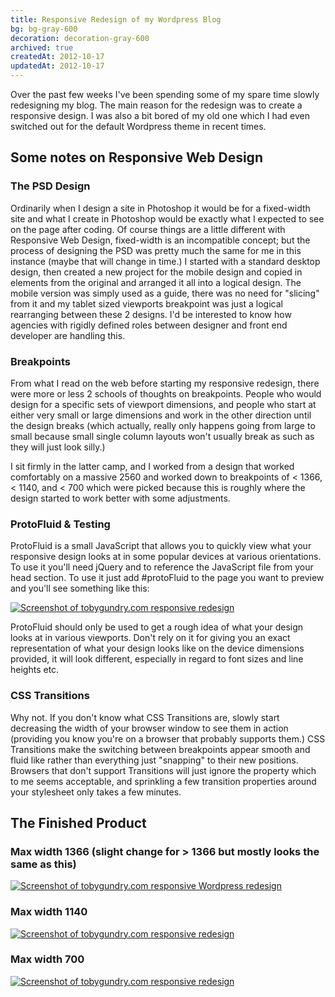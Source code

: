 ```yaml
---
title: Responsive Redesign of my Wordpress Blog
bg: bg-gray-600
decoration: decoration-gray-600
archived: true
createdAt: 2012-10-17
updatedAt: 2012-10-17
---
```

Over the past few weeks I've been spending some of my spare time slowly redesigning my blog. The main reason for the redesign was to create a responsive design. I was also a bit bored of my old one which I had even switched out for the default Wordpress theme in recent times.

## Some notes on Responsive Web Design

### The PSD Design

Ordinarily when I design a site in Photoshop it would be for a fixed-width site and what I create in Photoshop would be exactly what I expected to see on the page after coding. Of course things are a little different with Responsive Web Design, fixed-width is an incompatible concept; but the process of designing the PSD was pretty much the same for me in this instance (maybe that will change in time.) I started with a standard desktop design, then created a new project for the mobile design and copied in elements from the original and arranged it all into a logical design. The mobile version was simply used as a guide, there was no need for "slicing" from it and my tablet sized viewports breakpoint was just a logical rearranging between these 2 designs. I'd be interested to know how agencies with rigidly defined roles between designer and front end developer are handling this.

### Breakpoints

From what I read on the web before starting my responsive redesign, there were more or less 2 schools of thoughts on breakpoints. People who would design for a specific sets of viewport dimensions, and people who start at either very small or large dimensions and work in the other direction until the design breaks (which actually, really only happens going from large to small because small single column layouts won't usually break as such as they will just look silly.)

I sit firmly in the latter camp, and I worked from a design that worked comfortably on a massive 2560 and worked down to breakpoints of &lt; 1366, &lt; 1140, and &lt; 700 which were picked because this is roughly where the design started to work better with some adjustments.

### ProtoFluid &amp; Testing

ProtoFluid is a small JavaScript that allows you to quickly view what your responsive design looks at in some popular devices at various orientations. To use it you'll need jQuery and to reference the JavaScript file from your head section. To use it just add #protoFluid to the page you want to preview and you'll see something like this:

<a href="/images/posts/Screen-Shot-2012-10-17-at-2.49.50-PM.png"><img class="mx-auto" title="Screenshot of tobygundry.com responsive redesign" src="/images/posts/Screen-Shot-2012-10-17-at-2.49.50-PM.png" alt="Screenshot of tobygundry.com responsive redesign" /></a>

ProtoFluid should only be used to get a rough idea of what your design looks at in various viewports. Don't rely on it for giving you an exact representation of what your design looks like on the device dimensions provided, it will look different, especially in regard to font sizes and line heights etc.

### CSS Transitions

Why not. If you don't know what CSS Transitions are, slowly start decreasing the width of your browser window to see them in action (providing you know you're on a browser that probably supports them.) CSS Transitions make the switching between breakpoints appear smooth and fluid like rather than everything just "snapping" to their new positions. Browsers that don't support Transitions will just ignore the property which to me seems acceptable, and sprinkling a few transition properties around your stylesheet only takes a few minutes.

## The Finished Product

### Max width 1366 (slight change for &gt; 1366 but mostly looks the same as this)

<a href="/images/posts/Screen-Shot-2012-10-17-at-2.54.42-PM.png"><img class="mx-auto" title="Screenshot of tobygundry.com responsive redesign" src="/images/posts/Screen-Shot-2012-10-17-at-2.54.42-PM.png" alt="Screenshot of tobygundry.com responsive Wordpress redesign" /></a>

### Max width 1140
<a href="/images/posts/Screen-Shot-2012-10-17-at-3.00.26-PM.png"><img class="mx-auto" title="Screenshot of tobygundry.com responsive redesign" src="/images/posts/Screen-Shot-2012-10-17-at-3.00.26-PM.png" alt="Screenshot of tobygundry.com responsive redesign" /></a>

### Max width 700

<a href="/images/posts/Screen-Shot-2012-10-17-at-3.02.03-PM.png"><img class="mx-auto" title="Screen Shot 2012-10-17 at 3.02.03 PM" src="/images/posts/Screen-Shot-2012-10-17-at-3.02.03-PM.png" alt="Screenshot of tobygundry.com responsive redesign" /></a>